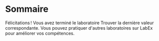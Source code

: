 # Sommaire

Félicitations ! Vous avez terminé le laboratoire Trouver la dernière valeur correspondante. Vous pouvez pratiquer d'autres laboratoires sur LabEx pour améliorer vos compétences.
